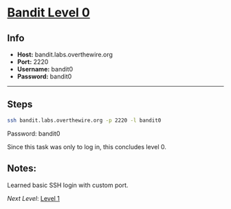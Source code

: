 # [Bandit Level 0](https://overthewire.org/wargames/bandit/bandit0.html)

## Info
- **Host:** bandit.labs.overthewire.org  
- **Port:** 2220  
- **Username:** bandit0  
- **Password:** bandit0  

---

## Steps
```bash
ssh bandit.labs.overthewire.org -p 2220 -l bandit0
```

Password: bandit0

Since this task was only to log in, this concludes level 0.

## Notes:
Learned basic SSH login with custom port.

*Next Level*: [Level 1](level-1.md)
